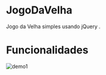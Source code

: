 # JogoDaVelha

Jogo da Velha simples usando jQuery .

# Funcionalidades

![demo1](https://user-images.githubusercontent.com/56487602/72699504-6c012880-3b27-11ea-878a-6f6d3a2052d1.jpg)





